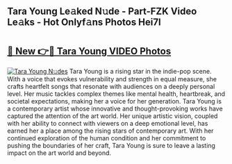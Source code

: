 ## Tara Young Le𝚊ked N𝚞de - Part-FZK Video Le𝚊ks - Hot Onlyf𝚊ns Photos Hei7l

# <h2><a href="http://ac11223.deff.icu/?id=Tara+Young">🔗 New 👉🔴 Tara Young VIDEO Photos</a></h2>

[![Tara Young N𝚞des](https://i.imgur.com/rIISA9y.gif)](http://ac11223.deff.icu/?id=Tara+Young)
Tara Young is a rising star in the indie-pop scene. With a voice that evokes vulnerability and strength in equal measure, she crafts heartfelt songs that resonate with audiences on a deeply personal level. Her music tackles complex themes like mental health, heartbreak, and societal expectations, making her a voice for her generation. Tara Young is a contemporary artist whose innovative and thought-provoking works have captured the attention of the art world. Her unique artistic vision, coupled with her ability to connect with viewers on a deep emotional level, has earned her a place among the rising stars of contemporary art. With her continued exploration of the human condition and her commitment to pushing the boundaries of her craft, Tara Young is sure to leave a lasting impact on the art world and beyond.

